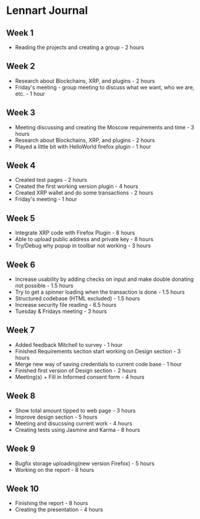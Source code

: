 # Lennart Journal

## Week 1

- Reading the projects and creating a group - 2 hours

## Week 2

- Research about Blockchains, XRP, and plugins - 2 hours
- Friday's meeting - group meeting to discuss what we want, who we are, etc. - 1 hour

## Week 3

- Meeting discussing and creating the Moscow requirements and time - 3 hours
- Research about Blockchains, XRP, and plugins - 2 hours
- Played a little bit with HelloWorld firefox plugin - 1 hour

## Week 4

- Created test pages - 2 hours
- Created the first working version plugin - 4 hours
- Created XRP wallet and do some transactions - 2 hours
- Friday's meeting - 1 hour

## Week 5

- Integrate XRP code with Firefox Plugin - 8 hours
- Able to upload public address and private key - 8 hours
- Try/Debug why popup in toolbar not working - 3 hours

## Week 6

- Increase usability by adding checks on input and make double donating not possible - 1.5 hours
- Try to get a spinner loading when the transaction is done - 1.5 hours
- Structured codebase (HTML excluded) - 1.5 hours
- Increase security file reading - 6.5 hours
- Tuesday & Fridays meeting - 3 hours
## Week 7
- Added feedback Mitchell to survey - 1 hour
- Finished Requirements section start working on Design section - 3 hours
- Merge new way of saving credentials to current code base - 1 hour
- Finished first version of Design section - 2 hours
- Meeting(s) + Fill in Informed consent form - 4 hours

## Week 8
- Show total amount tipped to web page - 3 hours
- Improve design section - 5 hours
- Meeting and disucssing current work - 4 hours
- Creating tests using Jasmine and Karma - 8 hours

## Week 9
- Bugfix storage uploading(new version Firefox) - 5 hours 
- Working on the report - 8 hours

## Week 10
- Finishing the report - 8 hours
- Creating the presentation - 4 hours 